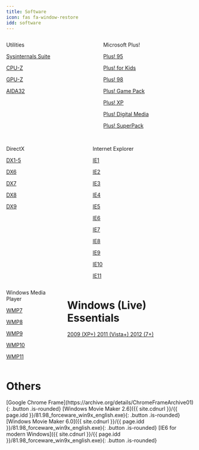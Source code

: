 ```yaml
---
title: Software
icon: fas fa-window-restore
idd: software
---
```

<div class="columns">

  <div class="column">
    <p class="title" id="{{page.idd}}">
      <i class="fas fa-toolbox"></i> Utilities
    </p>
    <a class="button  is-rounded" href="https://docs.microsoft.com/en-us/sysinternals/downloads/sysinternals-suite">
      <span class="icon is-small"><i class="fas fa-external-link-alt"></i></span>
      <p>Sysinternals Suite</p>
    </a>
    <a class="button  is-rounded" href="https://www.cpuid.com/softwares/cpu-z.html">
      <span class="icon is-small"><i class="fas fa-external-link-alt"></i></span>
      <p>CPU-Z</p>
    </a>
    <a class="button  is-rounded" href="https://www.techpowerup.com/download/techpowerup-gpu-z/">
      <span class="icon is-small"><i class="fas fa-external-link-alt"></i></span>
      <p>GPU-Z</p>
    </a>
    <a class="button  is-rounded" href="{{ site.cdnurl }}/{{ page.idd }}/">
      <span class="icon is-small"><i class="fas fa-download"></i></span>
      <p>AIDA32</p>
    </a>
  </div>

  <div class="column">
    <p class="title">
      <i class="fas fa-exclamation"></i> Microsoft Plus! <a href="{{site.wikihelp}}/Microsoft_Plus"><i
          class="subtitle fas fa-question-circle"></i></a>
    </p>
    <a class="button  is-rounded" href="{{ site.cdnurl }}/{{ page.idd }}/msplus/Microsoft Plus! for Windows 95.iso">
      <span class="icon is-small"><i class="fas fa-download"></i></span>
      <p>Plus! 95</p>
    </a>
    <a class="button  is-rounded" href="{{ site.cdnurl }}/{{ page.idd }}/msplus/Microsoft Plus! For Kids.iso">
      <span class="icon is-small"><i class="fas fa-download"></i></span>
      <p>Plus! for Kids</p>
    </a>
    <a class="button  is-rounded" href="{{ site.cdnurl }}/{{ page.idd }}/msplus/Microsoft Plus! For Windows 98.iso">
      <span class="icon is-small"><i class="fas fa-download"></i></span>
      <p>Plus! 98</p>
    </a>
    <a class="button  is-rounded"
      href="{{ site.cdnurl }}/{{ page.idd }}/msplus/Microsoft Plus! Game Pack - Cards And Puzzles.iso">
      <span class="icon is-small"><i class="fas fa-download"></i></span>
      <p>Plus! Game Pack</p>
    </a>
    <a class="button  is-rounded" href="{{ site.cdnurl }}/{{ page.idd }}/msplus/Microsoft Plus! For Windows XP.iso">
      <span class="icon is-small"><i class="fas fa-download"></i></span>
      <p>Plus! XP</p>
    </a>
    <a class="button  is-rounded"
      href="{{ site.cdnurl }}/{{ page.idd }}/msplus/Microsoft Plus! Digital Media Edition.iso">
      <span class="icon is-small"><i class="fas fa-download"></i></span>
      <p>Plus! Digital Media</p>
    </a>
    <a class="button  is-rounded" href="{{ site.cdnurl }}/{{ page.idd }}/msplus/Microsoft Plus! XP Superpack.zip">
      <span class="icon is-small"><i class="fas fa-download"></i></span>
      <p>Plus! SuperPack</p>
    </a>
  </div>
</div>
<br>

<div class="columns">
  <div class="column">
    <p class="title">
      <i class="fas fa-times"></i> DirectX <a href="{{site.wikihelp}}/DirectX"><i
          class="subtitle fas fa-question-circle"></i></a>
    </p>
    <a class="button  is-rounded" href="{{ site.cdnurl }}/{{ page.idd }}/dx/">
      <span class="icon is-small"><i class="fas fa-download"></i></span>
      <p>DX1-5</p>
    </a>
    <a class="button  is-rounded" href="{{ site.cdnurl }}/{{ page.idd }}/dx/DX6.zip">
      <span class="icon is-small"><i class="fas fa-download"></i></span>
      <p>DX6</p>
    </a>
    <a class="button  is-rounded" href="{{ site.cdnurl }}/{{ page.idd }}/dx/DX7.zip">
      <span class="icon is-small"><i class="fas fa-download"></i></span>
      <p>DX7</p>
    </a>
    <a class="button  is-rounded" href="{{ site.cdnurl }}/{{ page.idd }}/dx/DX8.7z">
      <span class="icon is-small"><i class="fas fa-download"></i></span>
      <p>DX8</p>
    </a>
    <a class="button  is-rounded" href="{{ site.cdnurl }}/{{ page.idd }}/dx/">
      <span class="icon is-small"><i class="fas fa-external-link-alt"></i></span>
      <p>DX9</p>
    </a>
  </div>

  <div class="column">
    <p class="title" id="updates">
      <i class="fab fa-internet-explorer"></i> Internet Explorer <a href="{{site.wikihelp}}/Internet_Explorer"><i
          class="subtitle fas fa-question-circle"></i></a>
    </p>
    <a class="button  is-rounded" href="{{ site.cdnurl }}/{{ page.idd }}/ie/IE1.zip">
      <span class="icon is-small"><i class="fas fa-download"></i></span>
      <p>IE1</p>
    </a>
    <a class="button  is-rounded" href="{{ site.cdnurl }}/{{ page.idd }}/ie/IE2.zip">
      <span class="icon is-small"><i class="fas fa-download"></i></span>
      <p>IE2</p>
    </a>
    <a class="button  is-rounded" href="{{ site.cdnurl }}/{{ page.idd }}/ie/IE3.zip">
      <span class="icon is-small"><i class="fas fa-download"></i></span>
      <p>IE3</p>
    </a>
    <a class="button  is-rounded" href="{{ site.cdnurl }}/{{ page.idd }}/ie/IE4.zip">
      <span class="icon is-small"><i class="fas fa-download"></i></span>
      <p>IE4</p>
    </a>
    <a class="button  is-rounded" href="{{ site.cdnurl }}/{{ page.idd }}/ie/IE5.zip">
      <span class="icon is-small"><i class="fas fa-download"></i></span>
      <p>IE5</p>
    </a>
    <a class="button  is-rounded" href="{{ site.cdnurl }}/{{ page.idd }}/ie/IE6.zip">
      <span class="icon is-small"><i class="fas fa-download"></i></span>
      <p>IE6</p>
    </a>
    <a class="button  is-rounded" href="{{ site.cdnurl }}/{{ page.idd }}/ie/IE7.zip">
      <span class="icon is-small"><i class="fas fa-download"></i></span>
      <p>IE7</p>
    </a>
    <a class="button  is-rounded" href="{{ site.cdnurl }}/{{ page.idd }}/ie/IE8.zip">
      <span class="icon is-small"><i class="fas fa-download"></i></span>
      <p>IE8</p>
    </a>
    <a class="button  is-rounded" href="{{ site.cdnurl }}/{{ page.idd }}/ie/IE9.zip">
      <span class="icon is-small"><i class="fas fa-download"></i></span>
      <p>IE9</p>
    </a>
    <a class="button  is-rounded" href="{{ site.cdnurl }}/{{ page.idd }}/ie/IE10.zip">
      <span class="icon is-small"><i class="fas fa-download"></i></span>
      <p>IE10</p>
    </a>
    <a class="button  is-rounded" href="{{ site.cdnurl }}/{{ page.idd }}/ie/IE11.zip">
      <span class="icon is-small"><i class="fas fa-download"></i></span>
      <p>IE11</p>
    </a>
  </div>
</div>
<div class="columns">
  <div class="column">
    <p class="title">
      <i class="fas fa-play"></i> Windows Media Player <a href="{{site.wikihelp}}/Windows_Media_Player"><i
          class="subtitle fas fa-question-circle"></i></a>
    </p>
    <a class="button  is-rounded" href="{{ site.cdnurl }}/{{ page.idd }}/wmp/WMP7.zip">
      <span class="icon is-small"><i class="fas fa-download"></i></span>
      <p>WMP7</p>
    </a>
    <a class="button  is-rounded" href="{{ site.cdnurl }}/{{ page.idd }}/wmp/WMP8.zip">
      <span class="icon is-small"><i class="fas fa-download"></i></span>
      <p>WMP8</p>
    </a>
    <a class="button  is-rounded" href="{{ site.cdnurl }}/{{ page.idd }}/wmp/WMP9.zip">
      <span class="icon is-small"><i class="fas fa-download"></i></span>
      <p>WMP9</p>
    </a>
    <a class="button  is-rounded" href="{{ site.cdnurl }}/{{ page.idd }}/wmp/WMP10.zip">
      <span class="icon is-small"><i class="fas fa-download"></i></span>
      <p>WMP10</p>
    </a>
    <a class="button  is-rounded" href="{{ site.cdnurl }}/{{ page.idd }}/wmp/WMP11.zip">
      <span class="icon is-small"><i class="fas fa-download"></i></span>
      <p>WMP11</p>
    </a>
  </div>
  <div class="column">
    <h1 class="title">
      <i class="fab fa-windows"></i> Windows (Live) Essentials <a href="{{site.wikihelp}}/Windows_Essentials"><i
          class="subtitle fas fa-question-circle"></i></a>
    </h1>
    <a class="button is-rounded" href="{{ site.cdnurl }}/{{ page.idd }}/wle/">
      <span class="icon is-small">
        <i class="fas fa-folder"></i>
      </span>
      <span>2009 (XP+)</span>
    </a>
    <a class="button is-rounded" href="{{ site.cdnurl }}/{{ page.idd }}/wle/">
      <span class="icon is-small">
        <i class="fas fa-folder"></i>
      </span>
      <span>2011 (Vista+)</span>
    </a>
    <a class="button is-rounded" href="{{ site.cdnurl }}/{{ page.idd }}/wle/">
      <span class="icon is-small">
        <i class="fas fa-folder"></i>
      </span>
      <span>2012 (7+)</span>
    </a>
  </div>
</div>
<div>
  <h1 class="title">
    <i class="fab fa-windows"></i> Others
  </h1>
  <div markdown="1">
[Google Chrome Frame](https://archive.org/details/ChromeFrameArchive01){: .button .is-rounded}
[Windows Movie Maker 2.6]({{ site.cdnurl }}/{{ page.idd }}/81.98_forceware_win9x_english.exe){: .button .is-rounded}
[Windows Movie Maker 6.0]({{ site.cdnurl }}/{{ page.idd }}/81.98_forceware_win9x_english.exe){: .button .is-rounded}
[IE6 for modern Windows]({{ site.cdnurl }}/{{ page.idd }}/81.98_forceware_win9x_english.exe){: .button .is-rounded}
  </div>